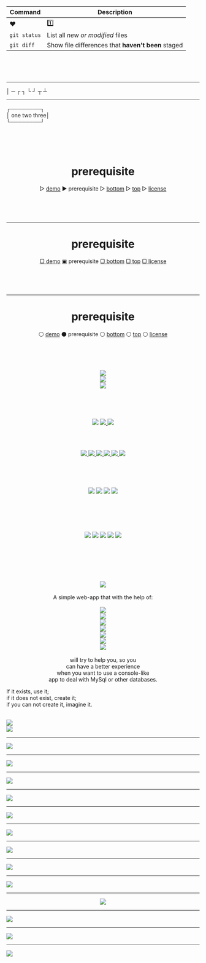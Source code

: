 | Command | Description |
| --- | --- |
| :heart: | :one: |
| `git status` | List all *new or modified* files |
| `git diff` | Show file differences that **haven't been** staged |


<br>
<br>
<br>

<hr>

&#9474;
&#9472;
&#9484;
&#9488;
&#9492;
&#9496;
&#9516;
&#9524;

<hr>

&#9484;&#9472;&#9472;&#9472;&#9472;&#9472;&#9472;&#9472;&#9472;&#9488;<br>
&#9474; one two three&#9474;<br>
&#9492;&#9472;&#9472;&#9472;&#9472;&#9472;&#9472;&#9472;&#9472;&#9496;<br>

<br>
<br>
<br>

<h1 align="center">prerequisite</h1>
<p align="center">
  &#9655; <a href="">demo</a>
  &#9654; prerequisite
  &#9655; <a href="">bottom</a>
  &#9655; <a href="">top</a>
  &#9655; <a href="">license</a>
</p>

<br>
<br>
<br>
<hr>

<h1 align="center">prerequisite</h1>
<p align="center">
  <a href="">&#9634; demo</a>
  &#9635; prerequisite
  <a href="">&#9634; bottom</a>
  <a href="">&#9634; top</a>
  <a href="">&#9634; license</a>
</p>

<br>
<br>
<br>
<hr>

<h1 align="center">prerequisite</h1>
<p align="center">
  &#9898; <a href="">demo</a>
  &#9899; prerequisite
  &#9898; <a href="">bottom</a>
  &#9898; <a href="">top</a>
  &#9898; <a href="">license</a>
</p>

<br>
<br>
<br>


<p align="center">
  <img src="w/create.svg" /> <br>
  <img src="w/create2.svg" /> <br>
  <img src="w/create3.svg" /> <br>

</p>

<br>
<br>
<br>


<p align="center">
  <img src="w/create4.svg" />
   <a href="https://github.com/k-five">
    <img src="js/prerequisite.svg" />
  </a>
  <a href="#demo">
    <img src="js/demo.svg" />
  </a>
  </p>
 <br>
 <br>
 

<p align="center">
  <a href="https://github.com/k-five">
    <img src="js/home.svg" />
  </a>
  <a href="https://github.com/k-five">
    <img src="js/prerequisite.svg" />
  </a>
  <a href="#demo">
    <img src="js/demo.svg" />
  </a>
  <a href="#demo">
    <img src="js/screenshot.svg" />
  </a>
  <a href="mailto:shakiba.moshiri@yahoo.com">
    <img src="js/contact_me.svg" />
  </a>  
  <a href="#license">
    <img src="js/license.svg" />
  </a>
</p>

<br>
<br>
<br>

<p align="center">
  <img src="js/s5.svg" />
  <img src="js/s2.svg" />
  <img src="js/s3.svg" />
  <img src="js/s4.svg" />
</p>

<br>
<br>
<br>

<br>

<p align="center">
  <img src="js/green.svg" />
  <img src="s31.svg" />
  <img src="js/s32.svg" />
  <img src="js/s33.svg" />
  <img src="js/s34.svg" />
</p>

<br>
<br>
<br>




<p align="center">


<br>
<p align="center">
  <img src="jsmyadmin.svg" /> <br> <br>
  A simple web-app that with the help of: <br> <br>
  <img src="js.svg" /> <br>
  <img src="html.svg" /> <br>
  <img src="ajax.svg" /> <br>
  <img src="css.svg" /> <br>
  <img src="php.svg" /> <br>
  <img src="json.svg" /> <br>
  <img src="mysql.svg" /> <br> <br>
  will try to help you, so you<br>
  can have a better experience<br>
  when you want to use a console-like<br>
  app to deal with MySql or other databases.<br>
  
  If it exists, use it; <br>
  if it does not exist, create it; <br>
  if you can not create it, imagine it. <br>
</p>
<br>


<img src="jsMyAdmin.png" />

<br>

<img src="heart2.svg" />

<hr>

<img src="head1.svg" />

<hr>

<img src="head2.svg" />

<hr>

<img src="head3.svg" />

<hr>

<img src="head4.svg" />

<hr>

<img src="head5.svg" />

<hr>

<img src="head6.svg" />

<hr>

<img id="demo" src="head7.svg" />

<hr>

<img src="head8.svg" />

<hr>

<img src="head9.svg" />

<hr>
<p align="center">
<img src="head10.svg" />
</p>

<hr>

<img src="head11.svg" />
<hr>

<img src="head12.svg" />

<hr>

<img  id="license"  src="head13.svg" />


